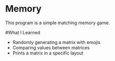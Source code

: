 # Memory
This program is a simple matching memory game.

#What I Learned
- Randomly generating a matrix with emojis
- Comparing values between matrices
- Prints a matrix in a specific layout

